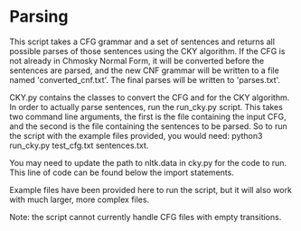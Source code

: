 # Parsing
This script takes a CFG grammar and a set of sentences and returns all possible parses of those sentences using the CKY algorithm. If the CFG is not already in Chmosky Normal Form, it will be converted before the sentences are parsed, and the new CNF grammar will be written to a file named 'converted_cnf.txt'. The final parses will be written to 'parses.txt'.

CKY.py contains the classes to convert the CFG and for the CKY algorithm. In order to actually parse sentences, run the run_cky.py script. This takes two command line arguments, the first is the file containing the input CFG, and the second is the file containing the sentences to be parsed. So to run the script with the example files provided, you would need: python3 run_cky.py test_cfg.txt sentences.txt.

You may need to update the path to nltk.data in cky.py for the code to run. This line of code can be found below the import statements.

Example files have been provided here to run the script, but it will also work with much larger, more complex files.

Note: the script cannot currently handle CFG files with empty transitions.
